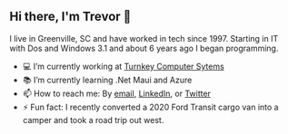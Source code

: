 ## Hi there, I'm Trevor 👋

I live in Greenville, SC and have worked in tech since 1997. Starting in IT with Dos and Windows 3.1 and about 6 years ago I began programming.

- 💻 I’m currently working at [Turnkey Computer Sytems](https://www.turnkeynet.com/)
- 📚 I’m currently learning .Net Maui and Azure
- 📫 How to reach me: By [email](ttirrell@hotmail.com), [LinkedIn](https://www.linkedin.com/in/ttirrell/), or [Twitter](https://www.twitter.com/_ttirrell)
- ⚡ Fun fact: I recently converted a 2020 Ford Transit cargo van into a camper and took a road trip out west.
<!--
**ttirrell/ttirrell** is a ✨ _special_ ✨ repository because its `README.md` (this file) appears on your GitHub profile.

Here are some ideas to get you started:

- 💻 I’m currently working at [Turnkey Computer Sytems](https://www.turnkeynet.com/)
- 📚 I’m currently learning .Net Maui and Azure
- 👯 I’m looking to collaborate on ...
- 🤔 I’m looking for help with ...
- 💬 Ask me about ...
- 📫 How to reach me: By [email](ttirrell@hotmail.com), [LinkedIn](https://www.linkedin.com/in/ttirrell/), or [Twitter](https://www.twitter.com/_ttirrell)
- ⚡ Fun fact: I recently converted a 2020 Ford Transit cargo van into a camper and took a road trip out west.
-->
